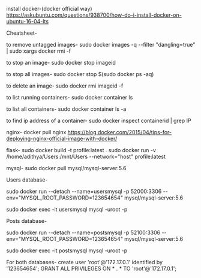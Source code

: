 install docker-(docker official way)
https://askubuntu.com/questions/938700/how-do-i-install-docker-on-ubuntu-16-04-lts

Cheatsheet-

to remove untagged images-
sudo docker images -q --filter "dangling=true" | sudo xargs docker rmi -f

to stop an image-
sudo docker stop imageid

to stop all images-
sudo docker stop $(sudo docker ps -aq)

to delete an image-
sudo docker rmi imageid -f

to list running containers-
sudo docker container ls

to list all containers-
sudo docker container ls -a

to find ip address of a container-
sudo docker inspect containerid | grep IP



nginx-
docker pull nginx
https://blog.docker.com/2015/04/tips-for-deploying-nginx-official-image-with-docker/

flask-
sudo docker build -t profile:latest .
sudo docker run -v /home/adithya/Users:/mnt/Users --network="host"  profile:latest

mysql-
sudo docker pull mysql/mysql-server:5.6

Users database-

sudo docker run --detach --name=usersmysql -p 52000:3306
--env="MYSQL_ROOT_PASSWORD=123654654" mysql/mysql-server:5.6

sudo docker exec -it usersmysql mysql -uroot -p

Posts database-

sudo docker run --detach --name=postsmysql -p 52100:3306  --env="MYSQL_ROOT_PASSWORD=123654654" mysql/mysql-server:5.6

sudo docker exec -it postsmysql mysql -uroot -p

For both databases-
create user 'root'@'172.17.0.1' identified by '123654654';
GRANT ALL PRIVILEGES ON * . * TO 'root'@'172.17.0.1';

